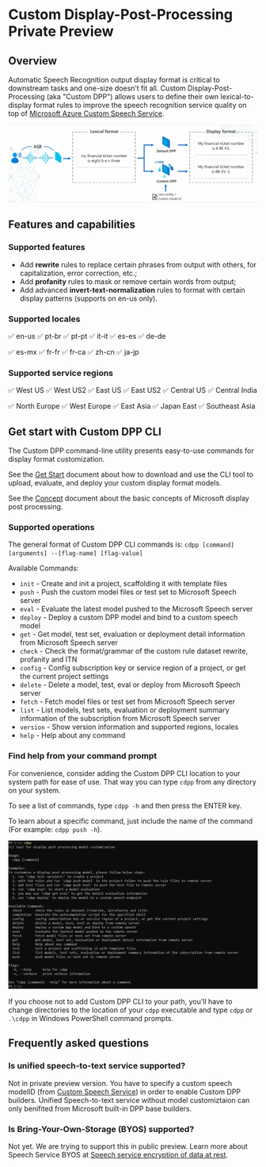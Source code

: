 # Custom Display-Post-Processing Private Preview

## Overview

Automatic Speech Recognition output display format is critical to downstream tasks and one-size doesn’t fit all. Custom Display-Post-Processing (aka "Custom DPP") allows users to define their own lexical-to-display format rules to improve the speech recognition service quality on top of [Microsoft Azure Custom Speech Service](https://docs.microsoft.com/azure/cognitive-services/speech-service/custom-speech-overview).

![cdpp demo](pics/CDPP.jpg)

## Features and capabilities

### Supported features
* Add **rewrite** rules to replace certain phrases from output with others, for capitalization, error correction, etc.;
* Add **profanity** rules to mask or remove certain words from output;
* Add advanced **invert-text-normalization** rules to format with certain display patterns (supports on en-us only).

### Supported locales

:white_check_mark: en-us :white_check_mark: pt-br :white_check_mark: pt-pt :white_check_mark: it-it :white_check_mark: es-es :white_check_mark: de-de

:white_check_mark: es-mx :white_check_mark: fr-fr :white_check_mark: fr-ca :white_check_mark: zh-cn :white_check_mark: ja-jp 

### Supported service regions

:white_check_mark: West US :white_check_mark: West US2 :white_check_mark: East US :white_check_mark: East US2 :white_check_mark: Central US :white_check_mark: Central India

:white_check_mark: North Europe :white_check_mark: West Europe :white_check_mark: East Asia :white_check_mark: Japan East :white_check_mark: Southeast Asia

## Get start with Custom DPP CLI

The Custom DPP command-line utility presents easy-to-use commands for display format customization.

See the [Get Start](GETSTART.md) document about how to download and use the CLI tool to upload, evaluate, and deploy your custom display format models.

See the [Concept](CONCEPTS.md) document about the basic concepts of Microsoft display post processing.

### Supported operations

The general format of Custom DPP CLI commands is: `cdpp [command] [arguments] --[flag-name] [flag-value]`

Available Commands:
* `init` - Create and init a project, scaffolding it with template files
* `push` - Push the custom model files or test set to Microsoft Speech server
* `eval` - Evaluate the latest model pushed to the Microsoft Speech server
* `deploy` - Deploy a custom DPP model and bind to a custom speech model
* `get` - Get model, test set, evaluation or deployment detail information from Microsoft Speech server
* `check` - Check the format/grammar of the custom rule dataset rewrite, profanity and ITN
* `config` - Config subscription key or service region of a project, or get the current project settings
* `delete` - Delete a model, test, eval or deploy from Microsoft Speech server
* `fetch` - Fetch model files or test set from Microsoft Speech server
* `list` - List models, test sets, evaluation or deployment summary information of the subscription from Microsoft Speech server
* `version` - Show version information and supported regions, locales
* `help` - Help about any command

### Find help from your command prompt

For convenience, consider adding the Custom DPP CLI location to your system path for ease of use. That way you can type `cdpp` from any directory on your system.

To see a list of commands, type `cdpp -h` and then press the ENTER key.

To learn about a specific command, just include the name of the command (For example: `cdpp push -h`).

![cdpp command help example](pics/CLI.jpg)

If you choose not to add Custom DPP CLI to your path, you'll have to change directories to the location of your `cdpp` executable and type `cdpp` or `.\cdpp` in Windows PowerShell command prompts.


## Frequently asked questions

### Is unified speech-to-text service supported?
Not in private preview version. You have to specify a custom speech modelID (from [Custom Speech Service](https://docs.microsoft.com/azure/cognitive-services/speech-service/custom-speech-overview)) in order to enable Custom DPP builders. Unified Speech-to-text service without model customiztaion can only benifited from Microsoft built-in DPP base builders.

### Is Bring-Your-Own-Storage (BYOS) supported?

Not yet. We are trying to support this in public preview. Learn more about Speech Service BYOS at [Speech service encryption of data at rest](https://docs.microsoft.com/azure/cognitive-services/speech-service/speech-encryption-of-data-at-rest). 


